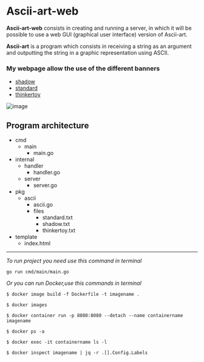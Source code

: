 # Ascii-art-web

**Ascii-art-web** consists in creating and running a server, in which it will be possible to use a web GUI (graphical user interface) version of Ascii-art.

**Ascii-art** is a program which consists in receiving a string as an argument and outputting the string in a graphic representation using ASCII.

### **My webpage allow the use of the different banners**
+ [shadow](https://01.alem.school/git/root/public/src/branch/master/subjects/ascii-art/shadow.txt)
+ [standard](https://01.alem.school/git/root/public/src/branch/master/subjects/ascii-art/standard.txt)
+ [thinkertoy](https://01.alem.school/git/root/public/src/branch/master/subjects/ascii-art/thinkertoy.txt)

![image](https://highload.today/wp-content/uploads/2021/12/golang.jpeg)

## Program architecture

- cmd
	- main
		- main.go
- internal
	- handler
		- handler.go
	- server
		- server.go
- pkg
	- ascii
		- ascii.go
		- files
			- standard.txt
			- shadow.txt
			- thinkertoy.txt
- template
	- index.html
---
*To run project you need use this command in terminal*
```
go run cmd/main/main.go
```

*Or you can run Docker,use this commands in terminal*
```
$ docker image build -f Dockerfile -t imagename .

$ docker images

$ docker container run -p 8080:8080 --detach --name containername imagename

$ docker ps -a

$ docker exec -it containername ls -l

$ docker inspect imagename | jq -r .[].Config.Labels

```
